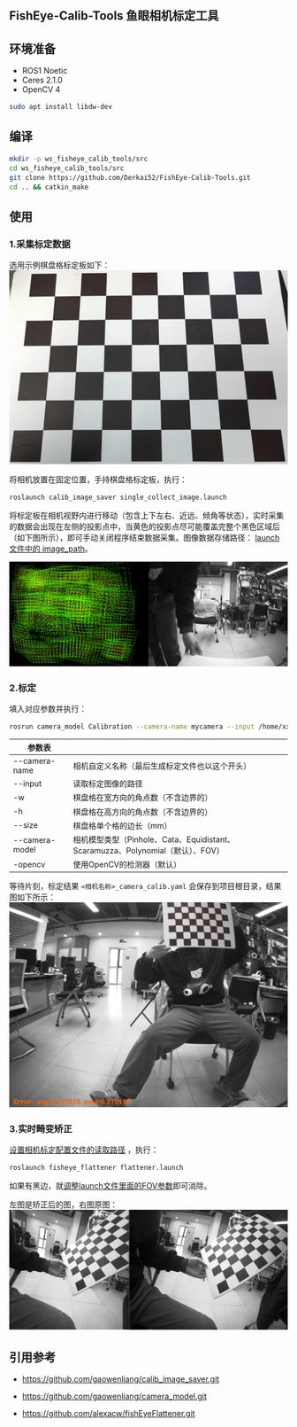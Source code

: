 ## FishEye-Calib-Tools 鱼眼相机标定工具

## 环境准备
- ROS1 Noetic
- Ceres 2.1.0
- OpenCV 4

```bash
sudo apt install libdw-dev
```

## 编译
```bash
mkdir -p ws_fisheye_calib_tools/src
cd ws_fisheye_calib_tools/src
git clone https://github.com/Derkai52/FishEye-Calib-Tools.git
cd .. && catkin_make
```

## 使用
### 1.采集标定数据
选用示例棋盘格标定板如下：
![](./chessboard_example.png)

将相机放置在固定位置，手持棋盘格标定板，执行：

```bash
roslaunch calib_image_saver single_collect_image.launch
```
将标定板在相机视野内进行移动（包含上下左右、近远、倾角等状态），实时采集的数据会出现在左侧的投影点中，当黄色的投影点尽可能覆盖完整个黑色区域后（如下图所示），即可手动关闭程序结束数据采集。图像数据存储路径： [launch 文件中的 image_path](./calib_image_saver/launch/single_collect_image.launch)。

![](./collect_image_example.png)


### 2.标定
填入对应参数并执行：

```bash
rosrun camera_model Calibration --camera-name mycamera --input /home/xxx/ws_fisheye_calib_tools/src/fisheye_calib_tools/calib_image_saver/calibration_example_data -w 8 -h 6 --size 400 --camera-model myfisheye --opencv true
```
|   参数表    |  |
| ----------- | ----------- |
| --camera-name      |  相机自定义名称（最后生成标定文件也以这个开头）       |
| --input   | 读取标定图像的路径        |
| -w   | 棋盘格在宽方向的角点数（不含边界的）        |
| -h  | 棋盘格在高方向的角点数（不含边界的）        |
| --size   | 棋盘格单个格的边长（mm）        |
| --camera-model   | 相机模型类型（Pinhole、Cata、Equidistant、Scaramuzza、Polynomial（默认）、FOV）        |
| -opencv   | 使用OpenCV的检测器（默认）        |
 

等待片刻，标定结果 `<相机名称>_camera_calib.yaml` 会保存到项目根目录，结果图如下所示：
![](./calib_image_example.png)



### 3.实时畸变矫正
[设置相机标定配置文件的读取路径](./fishEyeFlattener/launch/flattener.launch)
，执行：
```bash
roslaunch fisheye_flattener flattener.launch
```

如果有黑边，就[调整launch文件里面的FOV参数](./fishEyeFlattener/launch/flattener.launch)即可消除。

左图是矫正后的图，右图原图：
![](undistortion_example.png)
## 引用参考
- https://github.com/gaowenliang/calib_image_saver.git

- https://github.com/gaowenliang/camera_model.git

- https://github.com/alexacw/fishEyeFlattener.git